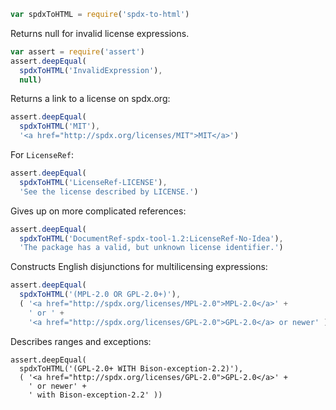 ```javascript
var spdxToHTML = require('spdx-to-html')
```

Returns null for invalid license expressions.

```javascript
var assert = require('assert')
assert.deepEqual(
  spdxToHTML('InvalidExpression'),
  null)
```

Returns a link to a license on spdx.org:

```javascript
assert.deepEqual(
  spdxToHTML('MIT'),
  '<a href="http://spdx.org/licenses/MIT">MIT</a>')
```

For `LicenseRef`:

```javascript
assert.deepEqual(
  spdxToHTML('LicenseRef-LICENSE'),
  'See the license described by LICENSE.')
```

Gives up on more complicated references:

```javascript
assert.deepEqual(
  spdxToHTML('DocumentRef-spdx-tool-1.2:LicenseRef-No-Idea'),
  'The package has a valid, but unknown license identifier.')
```

Constructs English disjunctions for multilicensing expressions:

```javascript
assert.deepEqual(
  spdxToHTML('(MPL-2.0 OR GPL-2.0+)'),
  ( '<a href="http://spdx.org/licenses/MPL-2.0">MPL-2.0</a>' +
    ' or ' +
    '<a href="http://spdx.org/licenses/GPL-2.0">GPL-2.0</a> or newer' ))
```

Describes ranges and exceptions:

```javscript
assert.deepEqual(
  spdxToHTML('(GPL-2.0+ WITH Bison-exception-2.2)'),
  ( '<a href="http://spdx.org/licenses/GPL-2.0">GPL-2.0</a>' +
    ' or newer' +
    ' with Bison-exception-2.2' ))
```
